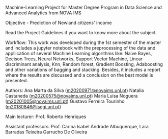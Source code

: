 
Machine-Learning Project for Master Degree Program in Data Science and Advanced Analytics from NOVA IMS

Objective - Prediction of Newland citizens' income

Read the Project Guidelines if you want to know more about the subject.

Workflow:
This work was developed during the 1st semester of the master and includes a jupyter notebook with the preprocessing of the data and appllication of several Machine Learning algorithms like: Naive Bayes, Decison Trees, Neural Networks, Support Vector Machine, Linear discriminant analysis, Knn, Random forest, Gradient Boosting, Adaboosting and other variations of bagging and stacking. Besides, it includes a report where the results are discussed and a conclusion on the best model is presented.

Authors:
Ana Marta da Silva (m20200971@novaims.unl.pt)
Natalia Castaneda (m20200575@novaims.unl.pt) 
Maria Luisa Noguera (m20201005@novaims.unl.pt)
Gustavo Ferreira Tourinho (m20180846@isegi.unl.pt)

Main lecturer:
Prof. Roberto Henriques 

Assistant professors:
Prof. Carina Isabel Andrade Albuquerque, Lara Barradas Teixeira Garrucho De Oliveira
